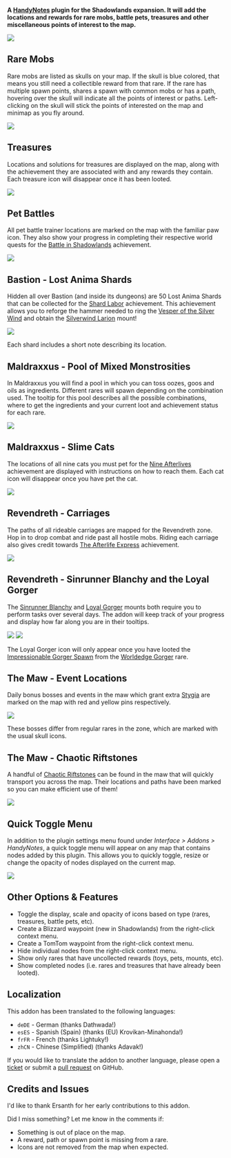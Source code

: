**A [HandyNotes](https://www.curseforge.com/wow/addons/handynotes) plugin for the Shadowlands expansion. It will add the locations and rewards for rare mobs, battle pets, treasures and other miscellaneous points of interest to the map.**

![](https://www.tmdmguild.com/public/images/addons/shadowlands/banner.png)

## Rare Mobs

Rare mobs are listed as skulls on your map. If the skull is blue colored, that means you still need a collectible reward from that rare. If the rare has multiple spawn points, shares a spawn with common mobs or has a path, hovering over the skull will indicate all the points of interest or paths. Left-clicking on the skull will stick the points of interested on the map and minimap as you fly around.

![](https://www.tmdmguild.com/public/images/addons/shadowlands/rares.png)

## Treasures

Locations and solutions for treasures are displayed on the map, along with the achievement they are associated with and any rewards they contain. Each treasure icon will disappear once it has been looted.

![](https://www.tmdmguild.com/public/images/addons/shadowlands/treasures.png)

## Pet Battles

All pet battle trainer locations are marked on the map with the familiar paw icon. They also show your progress in completing their respective world quests for the [Battle in Shadowlands](https://shadowlands.wowhead.com/achievement=14625/battle-in-shadowlands) achievement.

![](https://www.tmdmguild.com/public/images/addons/shadowlands/pet_battles.png)

## Bastion - Lost Anima Shards

Hidden all over Bastion (and inside its dungeons) are 50 Lost Anima Shards that can be collected for the [Shard Labor](https://shadowlands.wowhead.com/achievement=14339/shard-labor) achievement. This achievement allows you to reforge the hammer needed to ring the [Vesper of the Silver Wind](https://shadowlands.wowhead.com/object=355435/vesper-of-the-silver-wind) and obtain the [Silverwind Larion](https://shadowlands.wowhead.com/item=180772/silverwind-larion) mount!

![](https://www.tmdmguild.com/public/images/addons/shadowlands/lost_anima_shards.png)

Each shard includes a short note describing its location.

## Maldraxxus - Pool of Mixed Monstrosities

In Maldraxxus you will find a pool in which you can toss oozes, goos and oils as ingredients. Different rares will spawn depending on the combination used. The tooltip for this pool describes all the possible combinations, where to get the ingredients and your current loot and achievement status for each rare.

![](https://www.tmdmguild.com/public/images/addons/shadowlands/mixed_pool.png)

## Maldraxxus - Slime Cats

The locations of all nine cats you must pet for the [Nine Afterlives](https://shadowlands.wowhead.com/achievement=14634/nine-afterlives) achievement are displayed with instructions on how to reach them. Each cat icon will disappear once you have pet the cat.

![](https://www.tmdmguild.com/public/images/addons/shadowlands/slime_cats.png)

## Revendreth - Carriages

The paths of all rideable carriages are mapped for the Revendreth zone. Hop in to drop combat and ride past all hostile mobs. Riding each carriage also gives credit towards [The Afterlife Express](https://shadowlands.wowhead.com/achievement=14771/the-afterlife-express) achievement.

![](https://www.tmdmguild.com/public/images/addons/shadowlands/carriages.png)

## Revendreth - Sinrunner Blanchy and the Loyal Gorger

The [Sinrunner Blanchy](https://shadowlands.wowhead.com/item=182614/blanchys-reins) and [Loyal Gorger](https://shadowlands.wowhead.com/item=182589/loyal-gorger) mounts both require you to perform tasks over several days. The addon will keep track of your progress and display how far along you are in their tooltips.

![](https://www.tmdmguild.com/public/images/addons/shadowlands/dead_blanchy.png)
![](https://www.tmdmguild.com/public/images/addons/shadowlands/loyal_gorger.png)

The Loyal Gorger icon will only appear once you have looted the [Impressionable Gorger Spawn](https://shadowlands.wowhead.com/item=180583/impressionable-gorger-spawn) from the [Worldedge Gorger](https://shadowlands.wowhead.com/npc=160821/worldedge-gorger) rare.

## The Maw - Event Locations

Daily bonus bosses and events in the maw which grant extra [Stygia](https://shadowlands.wowhead.com/currency=1767/stygia) are marked on the map with red and yellow pins respectively.

![](https://www.tmdmguild.com/public/images/addons/shadowlands/maw_events.png)

These bosses differ from regular rares in the zone, which are marked with the usual skull icons.

## The Maw - Chaotic Riftstones

A handful of [Chaotic Riftstones](https://shadowlands.wowhead.com/search?q=Chaotic+Riftstone) can be found in the maw that will quickly transport you across the map. Their locations and paths have been marked so you can make efficient use of them!

![](https://www.tmdmguild.com/public/images/addons/shadowlands/chaotic_riftstones.png)

## Quick Toggle Menu

In addition to the plugin settings menu found under *Interface > Addons > HandyNotes*, a quick toggle menu will appear on any map that contains nodes added by this plugin. This allows you to quickly toggle, resize or change the opacity of nodes displayed on the current map.

![](https://www.tmdmguild.com/public/images/addons/shadowlands/quick_toggle.png)

## Other Options & Features

* Toggle the display, scale and opacity of icons based on type (rares, treasures, battle pets, etc).
* Create a Blizzard waypoint (new in Shadowlands) from the right-click context menu.
* Create a TomTom waypoint from the right-click context menu.
* Hide individual nodes from the right-click context menu.
* Show only rares that have uncollected rewards (toys, pets, mounts, etc).
* Show completed nodes (i.e. rares and treasures that have already been looted).

## Localization

This addon has been translated to the following languages:

* `deDE` - German (thanks Dathwada!)
* `esES` - Spanish (Spain) (thanks (EU) Krovikan-Minahonda!)
* `frFR` - French (thanks Lightuky!)
* `zhCN` - Chinese (Simplified) (thanks Adavak!)

If you would like to translate the addon to another language, please open a [ticket](https://github.com/zarillion/handynotes-plugins/issues) or submit a [pull request](https://github.com/zarillion/handynotes-plugins/pulls) on GitHub.

## Credits and Issues

I'd like to thank Ersanth for her early contributions to this addon.

Did I miss something? Let me know in the comments if:

* Something is out of place on the map.
* A reward, path or spawn point is missing from a rare.
* Icons are not removed from the map when expected.
